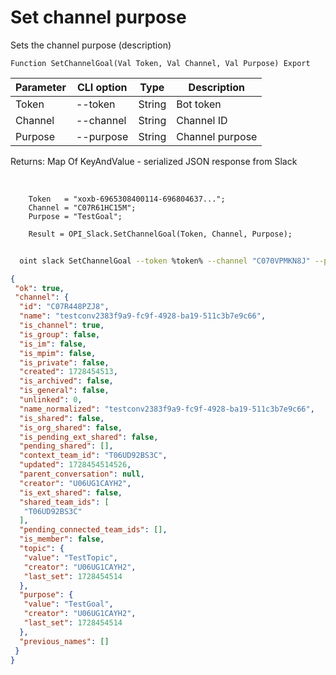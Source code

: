 ﻿---
sidebar_position: 12
---

# Set channel purpose
 Sets the channel purpose (description)



`Function SetChannelGoal(Val Token, Val Channel, Val Purpose) Export`

  | Parameter | CLI option | Type | Description |
  |-|-|-|-|
  | Token | --token | String | Bot token |
  | Channel | --channel | String | Channel ID |
  | Purpose | --purpose | String | Channel purpose |

  
  Returns:  Map Of KeyAndValue - serialized JSON response from Slack

<br/>




```bsl title="Code example"
    Token   = "xoxb-6965308400114-696804637...";
    Channel = "C07R61HC15M";
    Purpose = "TestGoal";

    Result = OPI_Slack.SetChannelGoal(Token, Channel, Purpose);
```



```sh title="CLI command example"
    
  oint slack SetChannelGoal --token %token% --channel "C070VPMKN8J" --purpose "TestGoal"

```

```json title="Result"
{
 "ok": true,
 "channel": {
  "id": "C07R448PZJ8",
  "name": "testconv2383f9a9-fc9f-4928-ba19-511c3b7e9c66",
  "is_channel": true,
  "is_group": false,
  "is_im": false,
  "is_mpim": false,
  "is_private": false,
  "created": 1728454513,
  "is_archived": false,
  "is_general": false,
  "unlinked": 0,
  "name_normalized": "testconv2383f9a9-fc9f-4928-ba19-511c3b7e9c66",
  "is_shared": false,
  "is_org_shared": false,
  "is_pending_ext_shared": false,
  "pending_shared": [],
  "context_team_id": "T06UD92BS3C",
  "updated": 1728454514526,
  "parent_conversation": null,
  "creator": "U06UG1CAYH2",
  "is_ext_shared": false,
  "shared_team_ids": [
   "T06UD92BS3C"
  ],
  "pending_connected_team_ids": [],
  "is_member": false,
  "topic": {
   "value": "TestTopic",
   "creator": "U06UG1CAYH2",
   "last_set": 1728454514
  },
  "purpose": {
   "value": "TestGoal",
   "creator": "U06UG1CAYH2",
   "last_set": 1728454514
  },
  "previous_names": []
 }
}
```
